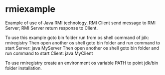 # rmiexample
Example of use of Java RMI technology. RMI Client send message to RMI Server; RMI Server return response to Client.

To use this example goto bin folder run from os shell command of jdk: rmiregistry
Then open another os shell goto bin folder and run command to start Server: java MyServer
Then open another os shell goto bin folder and run command to start Client: java MyClient

To use rmiregistry create an environment os variable PATH to point jdk/bin folder installation.
